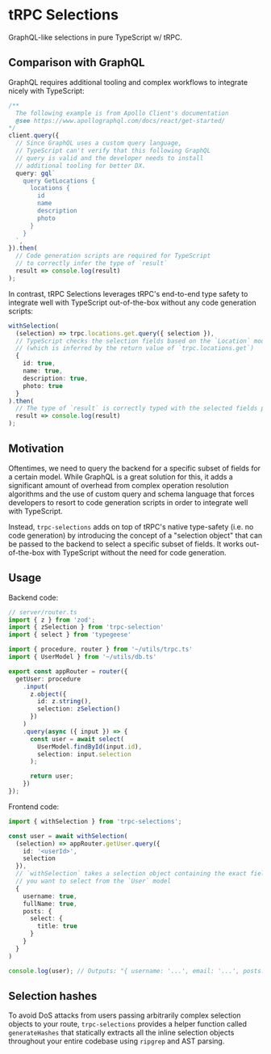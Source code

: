 # tRPC Selections

GraphQL-like selections in pure TypeScript w/ tRPC.

## Comparison with GraphQL

GraphQL requires additional tooling and complex workflows to integrate nicely with TypeScript:

```typescript
/**
  The following example is from Apollo Client's documentation
  @see https://www.apollographql.com/docs/react/get-started/
*/
client.query({
  // Since GraphQL uses a custom query language,
  // TypeScript can't verify that this following GraphQL
  // query is valid and the developer needs to install
  // additional tooling for better DX.
  query: gql`
    query GetLocations {
      locations {
        id
        name
        description
        photo
      }
    }
  `,
}).then(
  // Code generation scripts are required for TypeScript
  // to correctly infer the type of `result`
  result => console.log(result)
);
```

In contrast, tRPC Selections leverages tRPC's end-to-end type safety to integrate well with TypeScript out-of-the-box without any code generation scripts:

```typescript
withSelection(
  (selection) => trpc.locations.get.query({ selection }),
  // TypeScript checks the selection fields based on the `Location` model
  // (which is inferred by the return value of `trpc.locations.get`)
  {
    id: true,
    name: true,
    description: true,
    photo: true
  }
).then(
  // The type of `result` is correctly typed with the selected fields passed in the above selections object
  result => console.log(result)
);
```

## Motivation

Oftentimes, we need to query the backend for a specific subset of fields for a certain model. While GraphQL is a great solution for this, it adds a significant amount of overhead from complex operation resolution algorithms and the use of custom query and schema language that forces developers to resort to code generation scripts in order to integrate well with TypeScript.

Instead, `trpc-selections` adds on top of tRPC's native type-safety (i.e. no code generation) by introducing the concept of a "selection object" that can be passed to the backend to select a specific subset of fields. It works out-of-the-box with TypeScript without the need for code generation.

## Usage

Backend code:

```typescript
// server/router.ts
import { z } from 'zod';
import { zSelection } from 'trpc-selection'
import { select } from 'typegeese'

import { procedure, router } from '~/utils/trpc.ts'
import { UserModel } from '~/utils/db.ts'

export const appRouter = router({
  getUser: procedure
    .input(
      z.object({
        id: z.string(),
        selection: zSelection()
      })
    )
    .query(async ({ input }) => {
      const user = await select(
        UserModel.findById(input.id),
        selection: input.selection
      );

      return user;
    })
});
```

Frontend code:
```typescript
import { withSelection } from 'trpc-selections';

const user = await withSelection(
  (selection) => appRouter.getUser.query({
    id: '<userId>',
    selection
  }),
  // `withSelection` takes a selection object containing the exact fields
  // you want to select from the `User` model
  {
    username: true,
    fullName: true,
    posts: {
      select: {
        title: true
      }
    }
  }
)

console.log(user); // Outputs: "{ username: '...', email: '...', posts: [{ title: '...' }, ...] }"
```

## Selection hashes

To avoid DoS attacks from users passing arbitrarily complex selection objects to your route, `trpc-selections` provides a helper function called `generateHashes` that statically extracts all the inline selection objects throughout your entire codebase using `ripgrep` and AST parsing.



